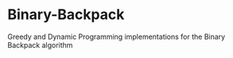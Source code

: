 # Binary-Backpack
Greedy and Dynamic Programming implementations for the Binary Backpack algorithm 
